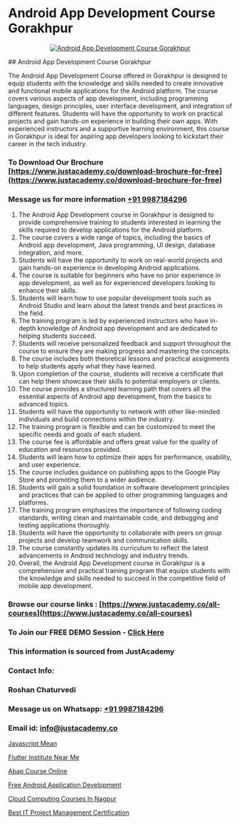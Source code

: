 # Android App Development Course Gorakhpur

<p align="center">
  <a href="https://justacademy.co/course-detail/android-app-development">
    <img src="https://justacademy.co/storage2/course_image/1676635923_course_image.webp" alt="Android App Development Course Gorakhpur">
  </a>
</p>
## Android App Development Course Gorakhpur

The Android App Development Course offered in Gorakhpur is designed to equip students with the knowledge and skills needed to create innovative and functional mobile applications for the Android platform. The course covers various aspects of app development, including programming languages, design principles, user interface development, and integration of different features. Students will have the opportunity to work on practical projects and gain hands-on experience in building their own apps. With experienced instructors and a supportive learning environment, this course in Gorakhpur is ideal for aspiring app developers looking to kickstart their career in the tech industry.
### To Download Our Brochure [https://www.justacademy.co/download-brochure-for-free](https://www.justacademy.co/download-brochure-for-free)
### Message us for more information [+91 9987184296](https://api.whatsapp.com/send?phone=919987184296)
1) The Android App Development course in Gorakhpur is designed to provide comprehensive training to students interested in learning the skills required to develop applications for the Android platform. 
2) The course covers a wide range of topics, including the basics of Android app development, Java programming, UI design, database integration, and more.
3) Students will have the opportunity to work on real-world projects and gain hands-on experience in developing Android applications.
4) The course is suitable for beginners who have no prior experience in app development, as well as for experienced developers looking to enhance their skills.
5) Students will learn how to use popular development tools such as Android Studio and learn about the latest trends and best practices in the field.
6) The training program is led by experienced instructors who have in-depth knowledge of Android app development and are dedicated to helping students succeed.
7) Students will receive personalized feedback and support throughout the course to ensure they are making progress and mastering the concepts.
8) The course includes both theoretical lessons and practical assignments to help students apply what they have learned.
9) Upon completion of the course, students will receive a certificate that can help them showcase their skills to potential employers or clients.
10) The course provides a structured learning path that covers all the essential aspects of Android app development, from the basics to advanced topics.
11) Students will have the opportunity to network with other like-minded individuals and build connections within the industry.
12) The training program is flexible and can be customized to meet the specific needs and goals of each student.
13) The course fee is affordable and offers great value for the quality of education and resources provided.
14) Students will learn how to optimize their apps for performance, usability, and user experience.
15) The course includes guidance on publishing apps to the Google Play Store and promoting them to a wider audience.
16) Students will gain a solid foundation in software development principles and practices that can be applied to other programming languages and platforms.
17) The training program emphasizes the importance of following coding standards, writing clean and maintainable code, and debugging and testing applications thoroughly.
18) Students will have the opportunity to collaborate with peers on group projects and develop teamwork and communication skills.
19) The course constantly updates its curriculum to reflect the latest advancements in Android technology and industry trends.
20) Overall, the Android App Development course in Gorakhpur is a comprehensive and practical training program that equips students with the knowledge and skills needed to succeed in the competitive field of mobile app development.

### Browse our course links : [https://www.justacademy.co/all-courses](https://www.justacademy.co/all-courses) 
### To Join our FREE DEMO Session - [Click Here](https://www.justacademy.co/register-for-course-demo)


### This information is sourced from JustAcademy
### Contact Info:
### Roshan Chaturvedi
### Message us on Whatsapp: [+91 9987184296](https://api.whatsapp.com/send?phone=919987184296)
### Email id: [info@justacademy.co](mailto:info@justacademy.co)
                
[Javascript Mean](https://www.linkedin.com/pulse/javascript-mean-justacademy-jaipur-2oime?trackingId=0hwxq%2Bm14SshmRmzzZ1%2F7g%3D%3D&lipi=urn%3Ali%3Apage%3Ad_flagship3_company_admin%3BzoGgv%2F2GTOq26q6ITzj9KQ%3D%3D)

[Flutter Institute Near Me](https://www.linkedin.com/pulse/flutter-institute-near-me-justacademy-kw86c/)

[Abap Course Online](https://medium.com/@akanshapatil/abap-course-online-3dd80d600b9d)

[Free Android Application Development](https://medium.com/@kumarishimmi99/free-android-application-development-bdbbe439a2ea)

[Cloud Computing Courses In Nagpur](https://justacademyin.github.io/justacademy/cloud-computing-courses-in-nagpur)

[Best IT Project Management Certification](https://justacademyin.github.io/justacademy/best-it-project-management-certification)

